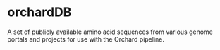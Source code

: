 # orchardDB
A set of publicly available amino acid sequences from various genome portals and projects for use with the Orchard pipeline.
